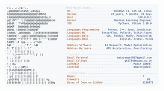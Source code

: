 <picture>
  <source srcset="https://raw.githubusercontent.com/mmazinjameel/mmazinjameel/main/dark_mode.svg?v=1745561691" media="(prefers-color-scheme: dark)">
  <img src="https://raw.githubusercontent.com/mmazinjameel/mmazinjameel/main/light_mode.svg?v=1745561691">
</picture>
